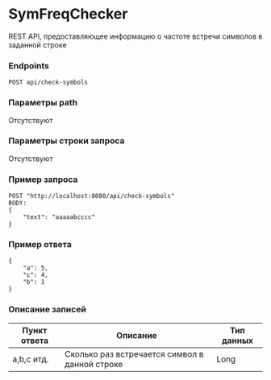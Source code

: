 # SymFreqChecker
REST API, предоставляющее информацию о частоте встречи символов в заданной строке  

### Endpoints  
```
POST api/check-symbols  
```
### Параметры path  
Отсутствуют  

### Параметры строки запроса  
Отсутствуют  

### Пример запроса  
```
POST "http://localhost:8080/api/check-symbols"
BODY:  
{  
    "text": "aaaaabcccc"  
}  
```
### Пример ответа 
```
{  
    "a": 5,  
    "c": 4,  
    "b": 1  
}  
```
### Описание записей
| Пункт ответа | Описание | Тип данных |
|----------------|---------|----------------|
| a,b,c итд. | Сколько раз встречается символ в данной строке | Long |
